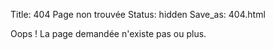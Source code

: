 Title: 404 Page non trouvée
Status: hidden
Save_as: 404.html

Oops ! La page demandée n'existe pas ou plus.
